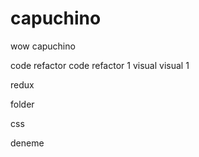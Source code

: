 # capuchino

wow capuchino

code refactor
code refactor 1
visual
visual 1

redux

folder

css

deneme
